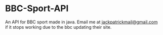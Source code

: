 BBC-Sport-API
=============

An API for BBC sport made in java. Email me at jackpatrickmail@gmail.com if it stops working due to the bbc updating their site.